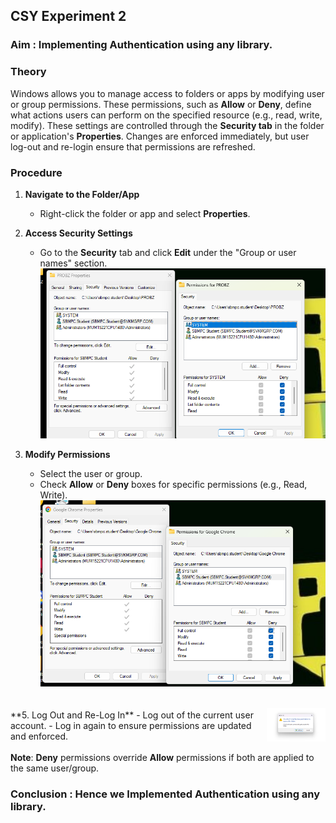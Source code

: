 ## CSY Experiment 2

### Aim : Implementing Authentication using any library.

### **Theory**  
Windows allows you to manage access to folders or apps by modifying user or group permissions. These permissions, such as **Allow** or **Deny**, define what actions users can perform on the specified resource (e.g., read, write, modify). These settings are controlled through the **Security tab** in the folder or application's **Properties**. Changes are enforced immediately, but user log-out and re-login ensure that permissions are refreshed.



### **Procedure**  

1. **Navigate to the Folder/App**  
   - Right-click the folder or app and select **Properties**.  

2. **Access Security Settings**  
   - Go to the **Security** tab and click **Edit** under the "Group or user names" section.
  ![image](.attachments/0a506799257a78bcf513342b99ac3bb7a7729c4b.png) 


3. **Modify Permissions**  
   - Select the user or group.  
   - Check **Allow** or **Deny** boxes for specific permissions (e.g., Read, Write).  
![image](.attachments/be3ffe57d37016574dc47ae3d4925a9e32805f0e.png)
<br>

<div style="display: flex; justify-content: space-between; align-items: center;">
  <div>
    **5. Log Out and Re-Log In**  
    - Log out of the current user account.  
    - Log in again to ensure permissions are updated and enforced.
  </div>
  <div>
    <img src=".attachments/f9b94c3a332f270aaa02bbd0be129b85ac812606.jfif" alt="Logout illustration" width="200">
  </div>
</div>


**Note**: **Deny** permissions override **Allow** permissions if both are applied to the same user/group. 



### Conclusion : Hence we Implemented Authentication using any library.

 
 